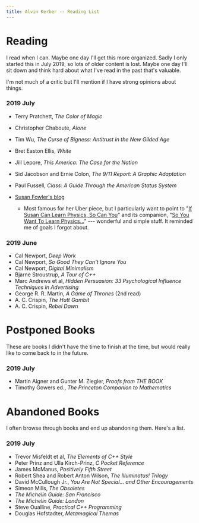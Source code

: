 ```yaml
---
title: Alvin Kerber -- Reading List
---
```


# Reading

I read when I can. Maybe one day I'll get this more organized. Sadly I only
started this in July 2019, so lots of older content is lost. Maybe one day I'll
sit down and think hard about what I've read in the past that's valuable.

I'm not much of a critic but I'll mention if I have strong opinions about things.

### 2019 July

- Terry Pratchett, *The Color of Magic*
- Christopher Chaboute, *Alone*
- Tim Wu, *The Curse of Bigness: Antitrust in the New Gilded Age*
- Bret Easton Ellis, *White*
- Jill Lepore, *This America: The Case for the Nation*
- Sid Jacobson and Ernie Colon, *The 9/11 Report: A Graphic Adaptation*
- Paul Fussell, *Class: A Guide Through the American Status System*
- [Susan Fowler's blog](https://www.susanjfowler.com/blog)

  - Most famous for her Uber piece, but I particularly want to point to
  "[If Susan Can Learn Physics, So Can You](https://www.susanjfowler.com/blog/2016/8/26/from-the-fledgling-physicist-archives-if-susan-can-learn-physics-so-can-you)"
  and its companion,
  "[So You Want To Learn Physics...](https://www.susanjfowler.com/blog/2016/8/13/so-you-want-to-learn-physics)"
  --- wonderful and simple stuff. It reminded me of goals I forgot about.

### 2019 June

- Cal Newport, *Deep Work*
- Cal Newport, *So Good They Can't Ignore You*
- Cal Newport, *Digital Minimalism*
- Bjarne Stroustrup, *A Tour of C++*
- Marc Andrews et al, *Hidden Persuasion: 33 Psychological Influence Techniques
  in Advertising*
- George R. R. Martin, *A Game of Thrones* (2nd read)
- A. C. Crispin, *The Hutt Gambit*
- A. C. Crispin, *Rebel Dawn*

# Postponed Books

These are books I didn't have the time to finish at the time, but would really
like to come back to in the future.

### 2019 July

- Martin Aigner and Gunter M. Ziegler, *Proofs from THE BOOK*
- Timothy Gowers ed., *The Princeton Companion to Mathematics*

# Abandoned Books

I often browse through books and end up abandoning them. Here's a list.

### 2019 July

- Trevor Misfeldt et al, *The Elements of C++ Style*
- Peter Prinz and Ulla Kirch-Prinz, *C Pocket Reference*
- James McManus, *Positively Fifth Street*
- Robert Shea and Robert Anton Wilson, *The Illuminatus! Trilogy*
- David McCullough Jr., *You Are Not Special... and Other Encouragements*
- Simeon Mills, *The Obsoletes*
- *The Michelin Guide: San Francisco*
- *The Michelin Guide: London*
- Steve Oualline, *Practical C++ Programming*
- Douglas Hofstadter, *Metamagical Themas*

